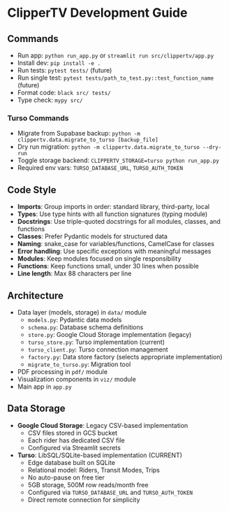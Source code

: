 # ClipperTV Development Guide

## Commands
- Run app: `python run_app.py` or `streamlit run src/clippertv/app.py`
- Install dev: `pip install -e .`
- Run tests: `pytest tests/` (future)
- Run single test: `pytest tests/path_to_test.py::test_function_name` (future)
- Format code: `black src/ tests/`
- Type check: `mypy src/`

### Turso Commands
- Migrate from Supabase backup: `python -m clippertv.data.migrate_to_turso [backup_file]`
- Dry run migration: `python -m clippertv.data.migrate_to_turso --dry-run`
- Toggle storage backend: `CLIPPERTV_STORAGE=turso python run_app.py`
- Required env vars: `TURSO_DATABASE_URL`, `TURSO_AUTH_TOKEN`

## Code Style
- **Imports**: Group imports in order: standard library, third-party, local
- **Types**: Use type hints with all function signatures (typing module)
- **Docstrings**: Use triple-quoted docstrings for all modules, classes, and functions
- **Classes**: Prefer Pydantic models for structured data
- **Naming**: snake_case for variables/functions, CamelCase for classes
- **Error handling**: Use specific exceptions with meaningful messages
- **Modules**: Keep modules focused on single responsibility
- **Functions**: Keep functions small, under 30 lines when possible
- **Line length**: Max 88 characters per line

## Architecture
- Data layer (models, storage) in `data/` module
  - `models.py`: Pydantic data models
  - `schema.py`: Database schema definitions
  - `store.py`: Google Cloud Storage implementation (legacy)
  - `turso_store.py`: Turso implementation (current)
  - `turso_client.py`: Turso connection management
  - `factory.py`: Data store factory (selects appropriate implementation)
  - `migrate_to_turso.py`: Migration tool
- PDF processing in `pdf/` module
- Visualization components in `viz/` module
- Main app in `app.py`

## Data Storage
- **Google Cloud Storage**: Legacy CSV-based implementation
  - CSV files stored in GCS bucket
  - Each rider has dedicated CSV file
  - Configured via Streamlit secrets
- **Turso**: LibSQL/SQLite-based implementation (CURRENT)
  - Edge database built on SQLite
  - Relational model: Riders, Transit Modes, Trips
  - No auto-pause on free tier
  - 5GB storage, 500M row reads/month free
  - Configured via `TURSO_DATABASE_URL` and `TURSO_AUTH_TOKEN`
  - Direct remote connection for simplicity